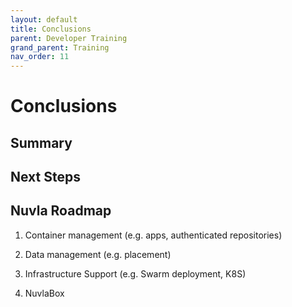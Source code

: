```yaml
---
layout: default
title: Conclusions
parent: Developer Training
grand_parent: Training
nav_order: 11
---
```


Conclusions
===========

## Summary

## Next Steps

## Nuvla Roadmap

   1. Container management (e.g. apps, authenticated repositories)
   
   1. Data management (e.g. placement)
   
   1. Infrastructure Support (e.g. Swarm deployment, K8S)
   
   1. NuvlaBox


